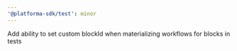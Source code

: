 ```yaml
---
'@platforma-sdk/test': minor
---
```


Add ability to set custom blockId when materializing workflows for blocks in tests
